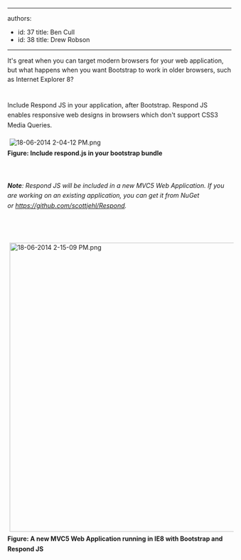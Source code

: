 

---
authors:
  - id: 37
    title: Ben Cull
  - id: 38
    title: Drew Robson
---




<span class='intro'> <p><span style="line-height&#58;20.799999237060547px;">It's great when you can target modern browsers for your web application, but what happens when you want Bootstrap to work in older browsers, such as Internet Explorer 8?</span></p> </span>

<div><span style="line-height&#58;1.6;"><br></span></div><span style="line-height&#58;1.6;">Include Respond JS in your application, after Bootstrap. Respond JS enables responsive web designs in browsers which don't support CSS3 Media Queries.</span><p><img src="/WebSites/RulesToBetterUIBootstrap/PublishingImages/Pages/Do-you-use-Respond-JS-to-target-IE8-with-Bootstrap/18-06-2014%202-04-12%20PM.png" alt="18-06-2014 2-04-12 PM.png" style="margin&#58;5px;" /><br><strong style="line-height&#58;1.6;">Figure&#58; Include respond.js in your bootstrap bundle</strong></p><p><strong style="line-height&#58;1.6;"><em><br></em></strong></p><p><strong style="line-height&#58;1.6;"><em>Note</em></strong><em style="line-height&#58;1.6;">&#58; Respond JS will be included in a new MVC5 Web Application. If you are working on an existing application, you can get it from NuGet or&#160;<a href="https&#58;//github.com/scottjehl/Respond">https&#58;//github.com/scottjehl/Respond​</a>.</em></p><p><em style="line-height&#58;1.6;"><br></em></p><p>​<img src="/WebSites/RulesToBetterUIBootstrap/PublishingImages/Pages/Do-you-use-Respond-JS-to-target-IE8-with-Bootstrap/18-06-2014%202-15-09%20PM.png" alt="18-06-2014 2-15-09 PM.png" style="margin&#58;5px;width&#58;650px;" /><strong style="line-height&#58;1.6;">Figure&#58; A new MVC5 Web Application running in IE8 with Bootstrap and Respond JS​</strong></p>


